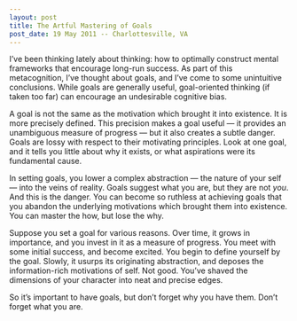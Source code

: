 ```yaml
---
layout: post
title: The Artful Mastering of Goals
post_date: 19 May 2011 -- Charlottesville, VA
---
```


I’ve been thinking lately about thinking: how to optimally construct
mental frameworks that encourage long-run success. As part of this
metacognition, I’ve thought about goals, and I’ve come to some
unintuitive conclusions. While goals are generally useful, goal-oriented
thinking (if taken too far) can encourage an undesirable cognitive bias.

A goal is not the same as the motivation which brought it into
existence. It is more precisely defined. This precision makes a
goal useful — it provides an unambiguous measure of progress — but it
also creates a subtle danger. Goals are lossy with respect to their
motivating principles. Look at one goal, and it tells you little about
why it exists, or what aspirations were its fundamental cause.

In setting goals, you lower a complex abstraction — the nature of your
self — into the veins of reality. Goals suggest what you are, but they
are not *you*. And this is the danger. You can become so ruthless at
achieving goals that you abandon the underlying motivations which
brought them into existence. You can master the how, but lose the why.

Suppose you set a goal for various reasons. Over time, it grows in
importance, and you invest in it as a measure of progress. You meet with
some initial success, and become excited. You begin to define yourself
by the goal. Slowly, it usurps its originating abstraction, and deposes
the information-rich motivations of self. Not good. You’ve shaved the
dimensions of your character into neat and precise edges.

So it’s important to have goals, but don’t forget why you have them.
Don’t forget what you are.
